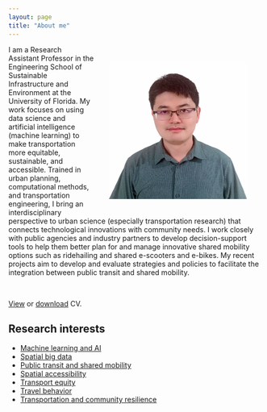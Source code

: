 ```yaml
---
layout: page
title: "About me"
---
```

  
<img align="right" width="275" height="275" src="https://github.com/jacobyan0/jacobyan0.github.io/raw/master/images/Headshot_Yan.jpg" style="vertical-align:middle;margin:30px 30px"> 
I am a Research Assistant Professor in the Engineering School of Sustainable Infrastructure and Environment at the University of Florida. My work focuses on using data science and artificial intelligence (machine learning) to make transportation more equitable, sustainable, and accessible. Trained in urban planning, computational methods, and transportation engineering, I bring an interdisciplinary perspective to urban science (especially transportation research) that connects technological innovations with community needs. I work closely with public agencies and industry partners to develop decision-support tools to help them better plan for and manage innovative shared mobility options such as ridehailing and shared e-scooters and e-bikes. My recent projects aim to develop and evaluate strategies and policies to facilitate the integration between public transit and shared mobility. 

&nbsp;

[View](https://docs.google.com/viewer?url=https://raw.githubusercontent.com/jacobyan0/jacobyan0.github.io/master/Yan_CV.pdf) or [download](https://raw.githubusercontent.com/jacobyan0/jacobyan0.github.io/master/Yan_CV.pdf) CV.


## Research interests

* [Machine learning and AI](https://jacobyan0.github.io/aibigdata/)
* [Spatial big data](https://jacobyan0.github.io/aibigdata/)
* [Public transit and shared mobility](https://jacobyan0.github.io/transitnewmobility/)
* [Spatial accessibility](https://jacobyan0.github.io/accessibility/)
* [Transport equity](https://jacobyan0.github.io/equity/)
* [Travel behavior](https://jacobyan0.github.io/travelbehavior/)
* [Transportation and community resilience](https://jacobyan0.github.io/resilience/)
